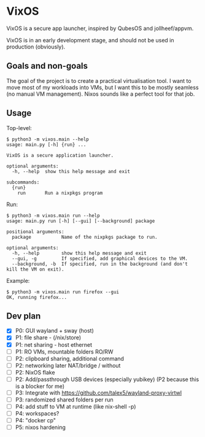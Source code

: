 # VixOS

VixOS is a secure app launcher, inspired by QubesOS and jollheef/appvm.

VixOS is in an early development stage, and should not be used in production (obviously).

## Goals and non-goals

The goal of the project is to create a practical virtualisation tool. I want to move most of my workloads into VMs, but I want this to be mostly seamless (no manual VM management). Nixos sounds like a perfect tool for that job.

## Usage

Top-level:

```
$ python3 -m vixos.main --help
usage: main.py [-h] {run} ...

VixOS is a secure application launcher.

optional arguments:
  -h, --help  show this help message and exit

subcommands:
  {run}
    run       Run a nixpkgs program
```

Run:

```
$ python3 -m vixos.main run --help
usage: main.py run [-h] [--gui] [--background] package

positional arguments:
  package           Name of the nixpkgs package to run.

optional arguments:
  -h, --help        show this help message and exit
  --gui, -g         If specified, add graphical devices to the VM.
  --background, -b  If specified, run in the background (and don't kill the VM on exit).
```

Example:

```
$ python3 -m vixos.main run firefox --gui
OK, running firefox...
```

## Dev plan

* [x] P0: GUI wayland + sway (host)
* [x] P1: file share - (/nix/store)
* [x] P1: net sharing - host ethernet
* [ ] P1: RO VMs, mountable folders RO/RW
* [ ] P2: clipboard sharing, additional command
* [ ] P2: networking later NAT/bridge / without
* [ ] P2: NixOS flake
* [ ] P2: Add/passthrough USB devices (especially yubikey) (P2 because this is a blocker for me)
* [ ] P3: Integrate with https://github.com/talex5/wayland-proxy-virtwl
* [ ] P3: randomized shared folders per run
* [ ] P4: add stuff to VM at runtime (like nix-shell -p)
* [ ] P4: workspaces?
* [ ] P4: "docker cp"
* [ ] P5: nixos hardening
